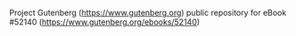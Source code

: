 Project Gutenberg (https://www.gutenberg.org) public repository for
eBook #52140 (https://www.gutenberg.org/ebooks/52140)
